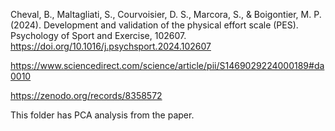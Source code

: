 Cheval, B., Maltagliati, S., Courvoisier, D. S., Marcora, S., & Boigontier, M. P. (2024). Development and validation of the physical effort scale (PES). Psychology of Sport and Exercise, 102607. https://doi.org/10.1016/j.psychsport.2024.102607

https://www.sciencedirect.com/science/article/pii/S1469029224000189#da0010

https://zenodo.org/records/8358572

This folder has PCA analysis from the paper.